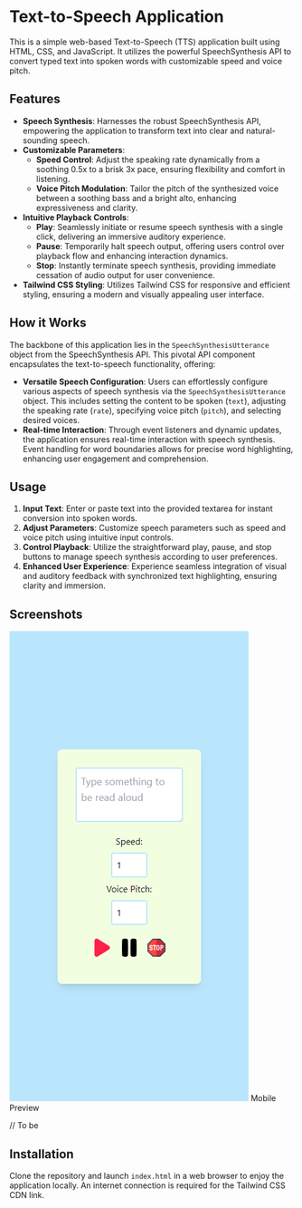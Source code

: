# Text-to-Speech Application

This is a simple web-based Text-to-Speech (TTS) application built using HTML, CSS, and JavaScript. It utilizes the powerful SpeechSynthesis API to convert typed text into spoken words with customizable speed and voice pitch.

## Features

- **Speech Synthesis**: Harnesses the robust SpeechSynthesis API, empowering the application to transform text into clear and natural-sounding speech.
- **Customizable Parameters**:
  - **Speed Control**: Adjust the speaking rate dynamically from a soothing 0.5x to a brisk 3x pace, ensuring flexibility and comfort in listening.
  - **Voice Pitch Modulation**: Tailor the pitch of the synthesized voice between a soothing bass and a bright alto, enhancing expressiveness and clarity.
- **Intuitive Playback Controls**:
  - **Play**: Seamlessly initiate or resume speech synthesis with a single click, delivering an immersive auditory experience.
  - **Pause**: Temporarily halt speech output, offering users control over playback flow and enhancing interaction dynamics.
  - **Stop**: Instantly terminate speech synthesis, providing immediate cessation of audio output for user convenience.
- **Tailwind CSS Styling**: Utilizes Tailwind CSS for responsive and efficient styling, ensuring a modern and visually appealing user interface.

## How it Works

The backbone of this application lies in the `SpeechSynthesisUtterance` object from the SpeechSynthesis API. This pivotal API component encapsulates the text-to-speech functionality, offering:

- **Versatile Speech Configuration**: Users can effortlessly configure various aspects of speech synthesis via the `SpeechSynthesisUtterance` object. This includes setting the content to be spoken (`text`), adjusting the speaking rate (`rate`), specifying voice pitch (`pitch`), and selecting desired voices.
- **Real-time Interaction**: Through event listeners and dynamic updates, the application ensures real-time interaction with speech synthesis. Event handling for word boundaries allows for precise word highlighting, enhancing user engagement and comprehension.

## Usage

1. **Input Text**: Enter or paste text into the provided textarea for instant conversion into spoken words.
2. **Adjust Parameters**: Customize speech parameters such as speed and voice pitch using intuitive input controls.
3. **Control Playback**: Utilize the straightforward play, pause, and stop buttons to manage speech synthesis according to user preferences.
4. **Enhanced User Experience**: Experience seamless integration of visual and auditory feedback with synchronized text highlighting, ensuring clarity and immersion.

## Screenshots
![Mobile_Preview](https://github.com/VijayasuriyanV/Text_to_Speech_Application/blob/main/git_assets/Mobile.png)
Mobile Preview

// To be

## Installation

Clone the repository and launch `index.html` in a web browser to enjoy the application locally. An internet connection is required for the Tailwind CSS CDN link.
